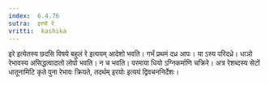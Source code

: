 ```yaml
---
index:  6.4.76
sutra:  इरयो रे
vritti:  kashika 
---
```


इरे इत्येतस्य छदसि विषये बहुलं रे इत्ययम् आदेशो भवति। गर्भं प्रथमं दध्र आपः। या ऽस्य परिदध्रे। धाञो रेभावस्य असिद्धत्वादातो लोपो भवति। न च भवति। परमाया धियो ऽग्निकर्माणि चक्रिरे। अत्र रेशब्दस्य सेटों धातूनामिटि कृते पुना रेभावः क्रियते, तदर्थम् इरयोः इत्ययं द्विवचननिर्देशः।


